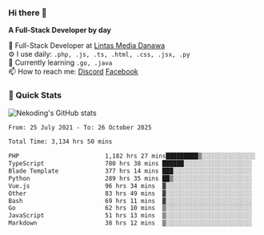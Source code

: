 ### Hi there 👋

**A Full-Stack Developer by day**

🔭 Full-Stack Developer at [Lintas Media Danawa](https://www.lintasmediadanawa.com/)  
⚙️ I use daily: `.php, .js, .ts, .html, .css, .jsx, .py`  
🌱 Currently learning `.go, .java`  
📫 How to reach me: [Discord](https://discordapp.com/users/984448732999327766)  [Facebook](https://fb.me/tyvandi)  

### 🚀 Quick Stats  

![Nekoding's GitHub stats](https://github-readme-stats.vercel.app/api?username=nekoding&show_icons=true)

<!--START_SECTION:waka-->

```txt
From: 25 July 2021 - To: 26 October 2025

Total Time: 3,134 hrs 50 mins

PHP                        1,182 hrs 27 mins█████████▒░░░░░░░░░░░░░░░   36.74 %
TypeScript                 780 hrs 38 mins ██████░░░░░░░░░░░░░░░░░░░   24.25 %
Blade Template             377 hrs 14 mins ███░░░░░░░░░░░░░░░░░░░░░░   11.72 %
Python                     289 hrs 35 mins ██▒░░░░░░░░░░░░░░░░░░░░░░   09.00 %
Vue.js                     96 hrs 34 mins  ▓░░░░░░░░░░░░░░░░░░░░░░░░   03.00 %
Other                      83 hrs 49 mins  ▓░░░░░░░░░░░░░░░░░░░░░░░░   02.60 %
Bash                       69 hrs 11 mins  ▓░░░░░░░░░░░░░░░░░░░░░░░░   02.15 %
Go                         62 hrs 10 mins  ▒░░░░░░░░░░░░░░░░░░░░░░░░   01.93 %
JavaScript                 51 hrs 13 mins  ▒░░░░░░░░░░░░░░░░░░░░░░░░   01.59 %
Markdown                   38 hrs 12 mins  ▒░░░░░░░░░░░░░░░░░░░░░░░░   01.19 %
```

<!--END_SECTION:waka-->

<!--
**nekoding/nekoding** is a ✨ _special_ ✨ repository because its `README.md` (this file) appears on your GitHub profile.

Here are some ideas to get you started:

- 🔭 I’m currently working on ...
- 🌱 I’m currently learning ...
- 👯 I’m looking to collaborate on ...
- 🤔 I’m looking for help with ...
- 💬 Ask me about ...
- 📫 How to reach me: ...
- 😄 Pronouns: ...
- ⚡ Fun fact: ...
-->
